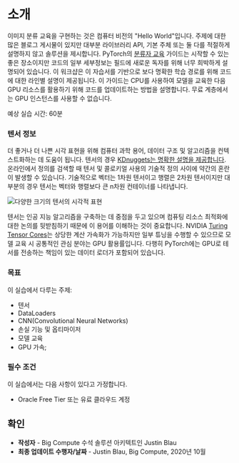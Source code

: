 # 소개

이미지 분류 교육을 구현하는 것은 컴퓨터 비전의 "Hello World"입니다. 주제에 대한 많은 블로그 게시물이 있지만 대부분 라이브러리 API, 기본 주체 또는 둘 다를 적절하게 설명하지 않고 솔루션을 제시합니다. PyTorch의 [분류자 교육](https://pytorch.org/tutorials/beginner/blitz/cifar10_tutorial.html) 가이드는 시작할 수 있는 좋은 장소이지만 코드의 일부 세부정보는 필드에 새로운 독자를 위해 너무 희박하게 설명되어 있습니다. 이 워크샵은 이 자습서를 기반으로 보다 명확한 학습 경로를 위해 코드에 대한 라인별 설명이 제공됩니다. 이 가이드는 CPU를 사용하여 모델을 교육한 다음 GPU 리소스를 활용하기 위해 코드를 업데이트하는 방법을 설명합니다. 무료 계층에서는 GPU 인스턴스를 사용할 수 없습니다.

예상 실습 시간: 60분

### 텐서 정보

더 좋거나 더 나쁜 시각 표현을 위해 컴퓨터 과학 용어, 데이터 구조 및 알고리즘을 컨텍스트화하는 데 도움이 됩니다. 텐서의 경우 [KDnuggets는 명확한 설명을 제공합니다](https://www.kdnuggets.com/2018/05/wtf-tensor.html). 온라인에서 정의를 검색할 때 텐서 및 콜로키얼 사용의 기술적 정의 사이에 약간의 혼란이 발생할 수 있습니다. 기술적으로 벡터는 1차원 텐서이고 행렬은 2차원 텐서이지만 대부분의 경우 텐서는 벡터와 행렬보다 큰 n차원 컨테이너를 나타냅니다.

![다양한 크기의 텐서의 시각적 표현](images/tensor.png)

텐서는 인공 지능 알고리즘을 구축하는 데 중점을 두고 있으며 컴퓨팅 리소스 최적화에 대한 논의를 뒷받침하기 때문에 이 용어를 이해하는 것이 중요합니다. NVIDIA [Turing Tensor Cores](https://www.nvidia.com/en-us/data-center/tensor-cores/)는 상당한 계산 가속화가 가능하지만 일부 튜닝을 수행할 수 있으므로 모델 교육 시 공통적인 관심 분야는 GPU 활용률입니다. 다행히 PyTorch에는 GPU로 테서를 전송하는 책임이 있는 데이터 로더가 포함되어 있습니다.

### 목표

이 실습에서 다루는 주제:

*   텐서
*   DataLoaders
*   CNN(Convolutional Neural Networks)
*   손실 기능 및 옵티마이저
*   모델 교육
*   GPU 가속;

### 필수 조건

이 실습에서는 다음 사항이 있다고 가정합니다.

*   Oracle Free Tier 또는 유료 클라우드 계정

## 확인

*   **작성자** - Big Compute 수석 솔루션 아키텍트인 Justin Blau
*   **최종 업데이트 수행자/날짜** - Justin Blau, Big Compute, 2020년 10월